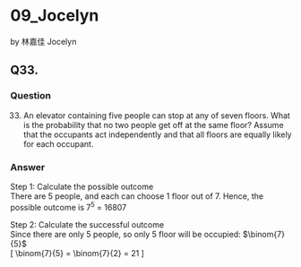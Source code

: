 # 09_Jocelyn

by 林嘉佳 Jocelyn

## Q33.

### Question

33. An elevator containing five people can stop at any of seven floors. What is the probability that no two people get off at the same floor? Assume that the occupants act independently and that all floors are equally likely for each occupant.

### Answer

Step 1: Calculate the possible outcome
<br> There are 5 people, and each can choose 1 floor out of 7. Hence, the possible outcome is 
$7^5$ = 16807

Step 2: Calculate the successful outcome
<br> Since there are only 5 people, so only 5 floor will be occupied:
$\binom{7}{5}$
<br> 
\[ 
\binom{7}{5} = \binom{7}{2} = 21 
\]
